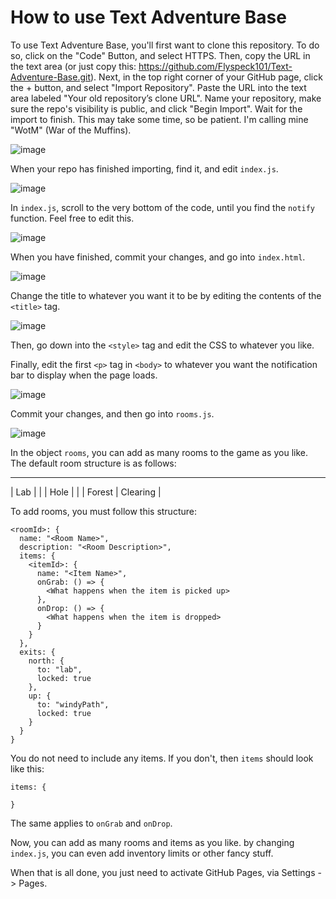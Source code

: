 # How to use Text Adventure Base

To use Text Adventure Base, you'll first want to clone this repository. To do so, click on the "Code" Button, and select HTTPS. Then, copy the URL in the text area (or just copy this: https://github.com/Flyspeck101/Text-Adventure-Base.git). Next, in the top right corner of your GitHub page, click the + button, and select "Import Repository". Paste the URL into the text area labeled "Your old repository’s clone URL". Name your repository, make sure the repo's visibility is public, and click "Begin Import". Wait for the import to finish. This may take some time, so be patient. I'm calling mine "WotM" (War of the Muffins).

![image](https://user-images.githubusercontent.com/74536088/140626196-e24a6056-a860-469f-a37b-169563ceafb3.png)

When your repo has finished importing, find it, and edit `index.js`. 

![image](https://user-images.githubusercontent.com/74536088/140626227-d5bde16b-d669-4711-b6f7-2af1821ac922.png)

In `index.js`, scroll to the very bottom of the code, until you find the `notify` function. Feel free to edit this. 

![image](https://user-images.githubusercontent.com/74536088/140626297-959d4819-d404-4883-95b8-5d6ab81285e5.png)

When you have finished, commit your changes, and go into `index.html`. 

![image](https://user-images.githubusercontent.com/74536088/140626306-92acdb2b-3eb8-4122-9153-2612caa50267.png)

Change the title to whatever you want it to be by editing the contents of the `<title>` tag. 

![image](https://user-images.githubusercontent.com/74536088/140626330-7233fa68-b414-4848-a544-8b8ce52ca0d4.png)

Then, go down into the `<style>` tag and edit the CSS to whatever you like. 

Finally, edit the first `<p>` tag in `<body>` to whatever you want the notification bar to display when the page loads. 

![image](https://user-images.githubusercontent.com/74536088/140626373-93c17f8d-8ba2-487d-8d28-e2863c81270c.png)

Commit your changes, and then go into `rooms.js`. 

![image](https://user-images.githubusercontent.com/74536088/140626393-fb8c39b1-9e4e-49a8-9b46-23df88aeadb5.png)

In the object `rooms`, you can add as many rooms to the game as you like. The default room structure is as follows:

-----------
| Lab |    |
| Hole |    |
| Forest | Clearing |

To add rooms, you must follow this structure: 

```
<roomId>: {
  name: "<Room Name>",
  description: "<Room Description>",
  items: {
    <itemId>: {
      name: "<Item Name>",
      onGrab: () => {
        <What happens when the item is picked up>
      },
      onDrop: () => { 
        <What happens when the item is dropped>
      }
    }
  },
  exits: {
    north: {
      to: "lab",
      locked: true
    },
    up: {
      to: "windyPath",
      locked: true
    }
  }
}
```
You do not need to include any items. If you don't, then `items` should look like this:
```
items: {

}
```
The same applies to `onGrab` and `onDrop`.

Now, you can add as many rooms and items as you like. by changing `index.js`, you can even add inventory limits or other fancy stuff. 

When that is all done, you just need to activate GitHub Pages, via Settings -> Pages. 

